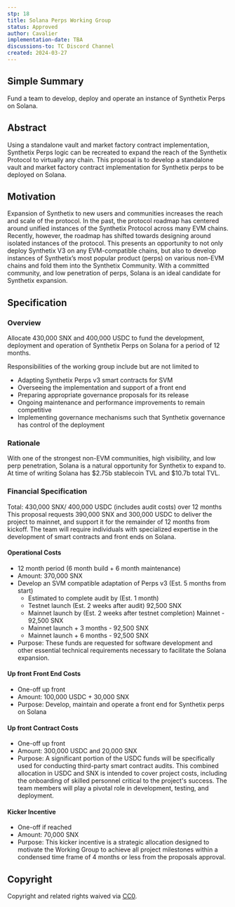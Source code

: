 ```yaml
---
stp: 18
title: Solana Perps Working Group
status: Approved
author: Cavalier
implementation-date: TBA
discussions-to: TC Discord Channel
created: 2024-03-27
---
```


## Simple Summary
Fund a team to develop, deploy and operate an instance of Synthetix Perps on Solana.

## Abstract
Using a standalone vault and market factory contract implementation, Synthetix Perps logic can be recreated to expand the reach of the Synthetix Protocol to virtually any chain. This proposal is to develop a standalone vault and market factory contract implementation for Synthetix perps to be deployed on Solana.

## Motivation
Expansion of Synthetix to new users and communities increases the reach and scale of the protocol. In the past, the protocol roadmap has centered around unified instances of the Synthetix Protocol across many EVM chains. Recently, however, the roadmap has shifted towards designing around isolated instances of the protocol. This presents an opportunity to not only deploy Synthetix V3 on any EVM-compatible chains, but also to develop instances of Synthetix’s most popular product (perps) on various non-EVM chains and fold them into the Synthetix Community. With a committed community, and low penetration of perps, Solana is an ideal candidate for Synthetix expansion.  

## Specification

### Overview
Allocate 430,000 SNX and 400,000 USDC to fund the development, deployment and operation of Synthetix Perps on Solana for a period of 12 months.

Responsibilities of the working group include but are not limited to
- Adapting Synthetix Perps v3 smart contracts for SVM
- Overseeing the implementation and support of a front end
- Preparing appropriate governance proposals for its release
- Ongoing maintenance and performance improvements to remain competitive
- Implementing governance mechanisms such that Synthetix governance has control of the deployment


### Rationale
With one of the strongest non-EVM communities, high visibility, and low perp penetration, Solana is a natural opportunity for Synthetix to expand to. At time of writing Solana has $2.75b stablecoin TVL and $10.7b total TVL.

### Financial Specification
Total: 430,000 SNX/ 400,000 USDC (includes audit costs) over 12 months
This proposal requests 390,000 SNX and 300,000 USDC to deliver the project to mainnet, and support it for the remainder of 12 months from kickoff. The team will require individuals with specialized expertise in the development of smart contracts and front ends on Solana. 

#### Operational Costs 
- 12 month period (6 month build + 6 month maintenance) 
- Amount: 370,000 SNX
- Develop an SVM compatible adaptation of Perps v3 (Est. 5 months from start)  
  - Estimated to complete audit by (Est. 1 month)
  - Testnet launch (Est. 2 weeks after audit) 92,500 SNX 
  - Mainnet launch by (Est. 2 weeks after testnet completion)  Mainnet - 92,500 SNX
  - Mainnet launch + 3 months - 92,500 SNX
  - Mainnet launch + 6 months - 92,500 SNX
- Purpose: These funds are requested for software development and other essential technical requirements necessary to facilitate the Solana expansion. 

#### Up front Front End Costs 
- One-off up front
- Amount: 100,000 USDC + 30,000 SNX
- Purpose: Develop, maintain and operate a front end for Synthetix perps on Solana

#### Up front Contract Costs
- One-off up front
- Amount: 300,000 USDC and 20,000 SNX
- Purpose: A significant portion of the USDC funds will be specifically used for conducting third-party smart contract audits. This combined allocation in USDC and SNX is intended to cover project costs, including the onboarding of skilled personnel critical to the project's success. The team members will play a pivotal role in development, testing, and deployment. 

#### Kicker Incentive
- One-off if reached
- Amount: 70,000 SNX
- Purpose: This kicker incentive is a strategic allocation designed to motivate the Working Group to achieve all project milestones within a condensed time frame of 4 months or less from the proposals approval.


## Copyright
Copyright and related rights waived via [CC0](https://creativecommons.org/publicdomain/zero/1.0/).
